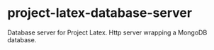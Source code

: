 project-latex-database-server
=============================

Database server for Project Latex. Http server wrapping a MongoDB database.
